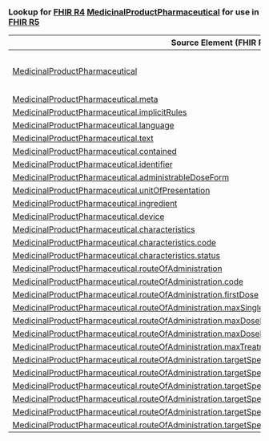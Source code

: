 ### Lookup for [FHIR R4](https://hl7.org/fhir/R4/) [MedicinalProductPharmaceutical](https://hl7.org/fhir/R4/MedicinalProductPharmaceutical.html) for use in [FHIR R5](https://hl7.org/fhir/R5/)

| Source Element (FHIR R4) | Usage | Target |
| -------------- | ----- | ------ |
| [MedicinalProductPharmaceutical](https://hl7.org/fhir/R4/MedicinalProductPharmaceutical.html#resource) | `UseExtension` | [http://hl7.org/fhir/4.0/StructureDefinition/extension-MedicinalProductPharmaceutical](StructureDefinition-ext-R4-MedicinalProductPharmaceutical.html) |
| [MedicinalProductPharmaceutical.meta](https://hl7.org/fhir/R4/MedicinalProductPharmaceutical.html#resource) | `UseBasicElement` | [Resource.meta](https://hl7.org/fhir/R5/Resource.html#resource) |
| [MedicinalProductPharmaceutical.implicitRules](https://hl7.org/fhir/R4/MedicinalProductPharmaceutical.html#resource) | `UseBasicElement` | [Resource.implicitRules](https://hl7.org/fhir/R5/Resource.html#resource) |
| [MedicinalProductPharmaceutical.language](https://hl7.org/fhir/R4/MedicinalProductPharmaceutical.html#resource) | `UseBasicElement` | [Resource.language](https://hl7.org/fhir/R5/Resource.html#resource) |
| [MedicinalProductPharmaceutical.text](https://hl7.org/fhir/R4/MedicinalProductPharmaceutical.html#resource) | `UseBasicElement` | [DomainResource.text](https://hl7.org/fhir/R5/DomainResource.html#resource) |
| [MedicinalProductPharmaceutical.contained](https://hl7.org/fhir/R4/MedicinalProductPharmaceutical.html#resource) | `UseBasicElement` | [DomainResource.contained](https://hl7.org/fhir/R5/DomainResource.html#resource) |
| [MedicinalProductPharmaceutical.identifier](https://hl7.org/fhir/R4/MedicinalProductPharmaceutical.html#resource) | `UseBasicElement` | [Basic.identifier](https://hl7.org/fhir/R5/Basic.html#resource) |
| [MedicinalProductPharmaceutical.administrableDoseForm](https://hl7.org/fhir/R4/MedicinalProductPharmaceutical.html#resource) | `UseExtensionFromAncestor` | - |
| [MedicinalProductPharmaceutical.unitOfPresentation](https://hl7.org/fhir/R4/MedicinalProductPharmaceutical.html#resource) | `UseExtensionFromAncestor` | - |
| [MedicinalProductPharmaceutical.ingredient](https://hl7.org/fhir/R4/MedicinalProductPharmaceutical.html#resource) | `UseExtensionFromAncestor` | - |
| [MedicinalProductPharmaceutical.device](https://hl7.org/fhir/R4/MedicinalProductPharmaceutical.html#resource) | `UseExtensionFromAncestor` | - |
| [MedicinalProductPharmaceutical.characteristics](https://hl7.org/fhir/R4/MedicinalProductPharmaceutical.html#resource) | `UseExtensionFromAncestor` | - |
| [MedicinalProductPharmaceutical.characteristics.code](https://hl7.org/fhir/R4/MedicinalProductPharmaceutical.html#resource) | `UseExtensionFromAncestor` | - |
| [MedicinalProductPharmaceutical.characteristics.status](https://hl7.org/fhir/R4/MedicinalProductPharmaceutical.html#resource) | `UseExtensionFromAncestor` | - |
| [MedicinalProductPharmaceutical.routeOfAdministration](https://hl7.org/fhir/R4/MedicinalProductPharmaceutical.html#resource) | `UseExtensionFromAncestor` | - |
| [MedicinalProductPharmaceutical.routeOfAdministration.code](https://hl7.org/fhir/R4/MedicinalProductPharmaceutical.html#resource) | `UseExtensionFromAncestor` | - |
| [MedicinalProductPharmaceutical.routeOfAdministration.firstDose](https://hl7.org/fhir/R4/MedicinalProductPharmaceutical.html#resource) | `UseExtensionFromAncestor` | - |
| [MedicinalProductPharmaceutical.routeOfAdministration.maxSingleDose](https://hl7.org/fhir/R4/MedicinalProductPharmaceutical.html#resource) | `UseExtensionFromAncestor` | - |
| [MedicinalProductPharmaceutical.routeOfAdministration.maxDosePerDay](https://hl7.org/fhir/R4/MedicinalProductPharmaceutical.html#resource) | `UseExtensionFromAncestor` | - |
| [MedicinalProductPharmaceutical.routeOfAdministration.maxDosePerTreatmentPeriod](https://hl7.org/fhir/R4/MedicinalProductPharmaceutical.html#resource) | `UseExtensionFromAncestor` | - |
| [MedicinalProductPharmaceutical.routeOfAdministration.maxTreatmentPeriod](https://hl7.org/fhir/R4/MedicinalProductPharmaceutical.html#resource) | `UseExtensionFromAncestor` | - |
| [MedicinalProductPharmaceutical.routeOfAdministration.targetSpecies](https://hl7.org/fhir/R4/MedicinalProductPharmaceutical.html#resource) | `UseExtensionFromAncestor` | - |
| [MedicinalProductPharmaceutical.routeOfAdministration.targetSpecies.code](https://hl7.org/fhir/R4/MedicinalProductPharmaceutical.html#resource) | `UseExtensionFromAncestor` | - |
| [MedicinalProductPharmaceutical.routeOfAdministration.targetSpecies.withdrawalPeriod](https://hl7.org/fhir/R4/MedicinalProductPharmaceutical.html#resource) | `UseExtensionFromAncestor` | - |
| [MedicinalProductPharmaceutical.routeOfAdministration.targetSpecies.withdrawalPeriod.tissue](https://hl7.org/fhir/R4/MedicinalProductPharmaceutical.html#resource) | `UseExtensionFromAncestor` | - |
| [MedicinalProductPharmaceutical.routeOfAdministration.targetSpecies.withdrawalPeriod.value](https://hl7.org/fhir/R4/MedicinalProductPharmaceutical.html#resource) | `UseExtensionFromAncestor` | - |
| [MedicinalProductPharmaceutical.routeOfAdministration.targetSpecies.withdrawalPeriod.supportingInformation](https://hl7.org/fhir/R4/MedicinalProductPharmaceutical.html#resource) | `UseExtensionFromAncestor` | - |
